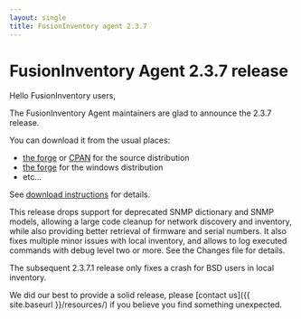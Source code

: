 ```yaml
---
layout: single
title: FusionInventory agent 2.3.7
---
```


# FusionInventory Agent 2.3.7 release

Hello FusionInventory users,

The FusionInventory Agent maintainers are glad to announce the 2.3.7 release.

You can download it from the usual places:

* [the forge](http://forge.fusioninventory.org/projects/fusioninventory-agent/files) or [CPAN](https://metacpan.org/release/FusionInventory-Agent) for the source distribution
* [the forge](http://forge.fusioninventory.org/projects/fusioninventory-agent-windows-installer/files) for the windows distribution
* etc...

See [download instructions](https://forge.fusioninventory.org/documentation/%20FusionInventory_agent/%20%20%20Installation/windows/) for details.

This release drops support for deprecated SNMP dictionary and SNMP models,
allowing a large code cleanup for network discovery and inventory, while
also providing better retrieval of firmware and serial numbers. It also fixes
multiple minor issues with local inventory, and allows to log executed commands
with debug level two or more. See the Changes file for details.

The subsequent 2.3.7.1 release only fixes a crash for BSD users in local
inventory.

We did our best to provide a solid release, please [contact us]({{ site.baseurl }}/resources/) if
you believe you find something unexpected.
